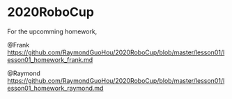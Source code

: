# 2020RoboCup

For the upcomming homework,

@Frank
https://github.com/RaymondGuoHou/2020RoboCup/blob/master/lesson01/lesson01_homework_frank.md

@Raymond
https://github.com/RaymondGuoHou/2020RoboCup/blob/master/lesson01/lesson01_homework_raymond.md





